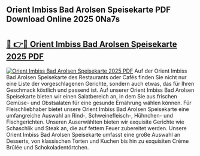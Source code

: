 ## Orient Imbiss Bad Arolsen Speisekarte PDF Download Online 2025 0Na7s

# <h2><a href="http://gc9yn9.nevu.top/?p=Orient+Imbiss+Bad+Arolsen+Speisekarte">🔗 👉🔴 Orient Imbiss Bad Arolsen Speisekarte 2025 PDF</a></h2>

[![Orient Imbiss Bad Arolsen Speisekarte 2025 PDF](https://i.imgur.com/dBaPXMq.png)](http://gc9yn9.nevu.top/?p=Orient+Imbiss+Bad+Arolsen+Speisekarte)
Auf der Orient Imbiss Bad Arolsen Speisekarte des Restaurants oder Cafés finden Sie nicht nur eine Liste der vorgeschlagenen Gerichte, sondern auch etwas, das für Ihren Geschmack köstlich und passend ist. Auf unserer Orient Imbiss Bad Arolsen Speisekarte bieten wir einen Salatbereich an, in dem Sie aus frischen Gemüse- und Obstsalaten für eine gesunde Ernährung wählen können. Für Fleischliebhaber bietet unsere Orient Imbiss Bad Arolsen Speisekarte eine umfangreiche Auswahl an Rind-, Schweinefleisch-, Hühnchen- und Fischgerichten. Unseren Auserwählten bieten wir exquisite Gerichte wie Schaschlik und Steak an, die auf fettem Feuer zubereitet werden. Unsere Orient Imbiss Bad Arolsen Speisekarte umfasst eine große Auswahl an Desserts, von klassischen Torten und Kuchen bis hin zu exquisiten Crème Brûlée und Schokoladentörtchen.
